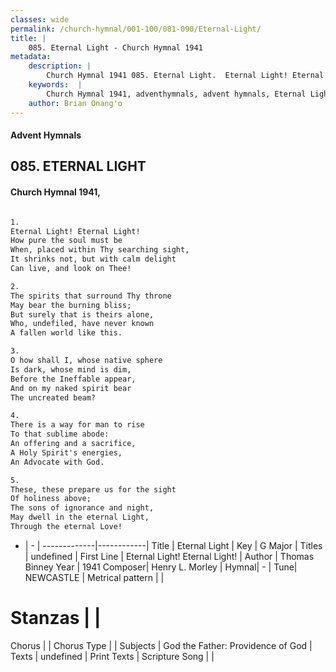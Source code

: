 ```yaml
---
classes: wide
permalink: /church-hymnal/001-100/081-090/Eternal-Light/
title: |
    085. Eternal Light - Church Hymnal 1941
metadata:
    description: |
        Church Hymnal 1941 085. Eternal Light.  Eternal Light! Eternal Light!  How pure the soul must be  When, placed within Thy searching sight,  It shrinks not, but with calm delight  Can live, and look on Thee!  
    keywords:  |
        Church Hymnal 1941, adventhymnals, advent hymnals, Eternal Light, Eternal Light! Eternal Light!. 
    author: Brian Onang'o
---
```


#### Advent Hymnals
## 085. ETERNAL LIGHT
####  Church Hymnal 1941,

```txt

1.
Eternal Light! Eternal Light! 
How pure the soul must be 
When, placed within Thy searching sight, 
It shrinks not, but with calm delight 
Can live, and look on Thee! 

2.
The spirits that surround Thy throne 
May bear the burning bliss; 
But surely that is theirs alone, 
Who, undefiled, have never known 
A fallen world like this. 

3.
O how shall I, whose native sphere 
Is dark, whose mind is dim, 
Before the Ineffable appear, 
And on my naked spirit bear 
The uncreated beam? 

4.
There is a way for man to rise 
To that sublime abode: 
An offering and a sacrifice, 
A Holy Spirit's energies, 
An Advocate with God. 

5.
These, these prepare us for the sight 
Of holiness above; 
The sons of ignorance and night, 
May dwell in the eternal Light, 
Through the eternal Love!


```

- |   -  |
-------------|------------|
Title | Eternal Light |
Key | G Major |
Titles | undefined |
First Line | Eternal Light! Eternal Light! |
Author | Thomas Binney
Year | 1941
Composer| Henry L. Morley |
Hymnal|  - |
Tune| NEWCASTLE |
Metrical pattern | |
# Stanzas |  |
Chorus |  |
Chorus Type |  |
Subjects | God the Father: Providence of God |
Texts | undefined |
Print Texts | 
Scripture Song |  |
    
